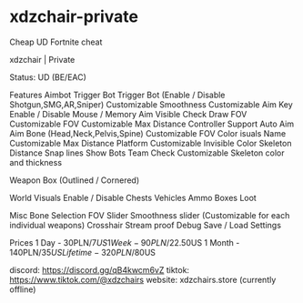# xdzchair-private
Cheap UD Fortnite cheat 


xdzchair | Private

Status: UD (BE/EAC)

Features
Aimbot
Trigger Bot
Trigger Bot (Enable / Disable Shotgun,SMG,AR,Sniper)
Customizable Smoothness
Customizable Aim Key
Enable / Disable
Mouse / Memory Aim
Visible Check
Draw FOV
Customizable FOV
Customizable Max Distance
Controller Support
Auto Aim
Aim Bone (Head,Neck,Pelvis,Spine)
Customizable FOV Color
isuals
Name
Customizable Max Distance
Platform
Customizable Invisible Color
Skeleton
Distance
Snap lines
Show Bots
Team Check
Customizable Skeleton color and thickness

Weapon
Box (Outlined / Cornered)

World Visuals
Enable / Disable
Chests
Vehicles
Ammo Boxes
Loot

Misc
Bone Selection
FOV Slider
Smoothness slider (Customizable for each individual weapons)
Crosshair
Stream proof
Debug
Save / Load Settings

Prices
1 Day - 30PLN/7$US
1 Week - 90PLN/22.50$US
1 Month - 140PLN/35$US
Lifetime - 320PLN/80$US

discord: https://discord.gg/qB4kwcm6vZ
tiktok: https://www.tiktok.com/@xdzchairs
website: xdzchairs.store (currently offline)

